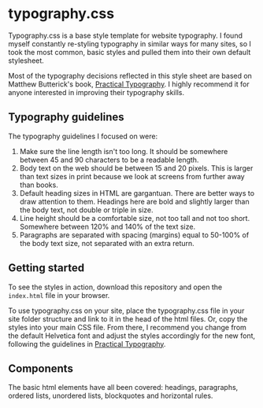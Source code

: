 # typography.css

Typography.css is a base style template for website typography. I found myself constantly re-styling typography in similar ways for many sites, so I took the most common, basic styles and pulled them into their own default stylesheet.

Most of the typography decisions reflected in this style sheet are based on Matthew Butterick's book, [Practical Typography](http://practicaltypography.com). I highly recommend it for anyone interested in improving their typography skills.

## Typography guidelines

The typography guidelines I focused on were:

1. Make sure the line length isn't too long. It should be somewhere between 45 and 90 characters to be a readable length.
2. Body text on the web should be between 15 and 20 pixels. This is larger than text sizes in print because we look at screens from further away than books.
3. Default heading sizes in HTML are gargantuan. There are better ways to draw attention to them. Headings here are bold and slightly larger than the body text, not double or triple in size.
4. Line height should be a comfortable size, not too tall and not too short. Somewhere between 120% and 140% of the text size.
5. Paragraphs are separated with spacing (margins) equal to 50-100% of the body text size, not separated with an extra return.

## Getting started

To see the styles in action, download this repository and open the `index.html` file in your browser.

To use typography.css on your site, place the typography.css file in your site folder structure and link to it in the head of the html files. Or, copy the styles into your main CSS file. From there, I recommend you change from the default Helvetica font and adjust the styles accordingly for the new font, following the guidelines in [Practical Typography](http://practicaltypography.com).

## Components

The basic html elements have all been covered: headings, paragraphs, ordered lists, unordered lists, blockquotes and horizontal rules.
